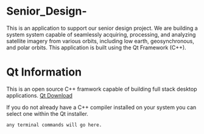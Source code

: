 # Senior_Design-
This is an application to support our senior design project. We are building a system system capable of seamlessly acquiring, processing, and analyzing satellite imagery from various orbits, including low earth, geosynchronous, and polar orbits. This application is built using the Qt Framework (C++). 

# Qt Information
This is an open source C++ framwork capable of building full stack desktop applications. 
[Qt Download](https://www.qt.io/download-open-source) 

If you do not already have a C++ compiler installed on your system you can select one within the Qt installer. 

```sh
any terminal commands will go here. 

```
